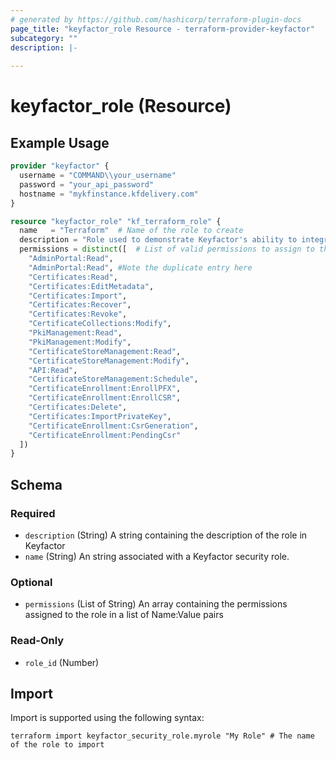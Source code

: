 ```yaml
---
# generated by https://github.com/hashicorp/terraform-plugin-docs
page_title: "keyfactor_role Resource - terraform-provider-keyfactor"
subcategory: ""
description: |-
  
---
```


# keyfactor_role (Resource)



## Example Usage

```terraform
provider "keyfactor" {
  username = "COMMAND\\your_username"
  password = "your_api_password"
  hostname = "mykfinstance.kfdelivery.com"
}

resource "keyfactor_role" "kf_terraform_role" {
  name   = "Terraform"  # Name of the role to create
  description = "Role used to demonstrate Keyfactor's ability to integrate with Terraform." # Description of the role to create
  permissions = distinct([  # List of valid permissions to assign to the role
    "AdminPortal:Read",
    "AdminPortal:Read", #Note the duplicate entry here
    "Certificates:Read",
    "Certificates:EditMetadata",
    "Certificates:Import",
    "Certificates:Recover",
    "Certificates:Revoke",
    "CertificateCollections:Modify",
    "PkiManagement:Read",
    "PkiManagement:Modify",
    "CertificateStoreManagement:Read",
    "CertificateStoreManagement:Modify",
    "API:Read",
    "CertificateStoreManagement:Schedule",
    "CertificateEnrollment:EnrollPFX",
    "CertificateEnrollment:EnrollCSR",
    "Certificates:Delete",
    "Certificates:ImportPrivateKey",
    "CertificateEnrollment:CsrGeneration",
    "CertificateEnrollment:PendingCsr"
  ])
}
```

<!-- schema generated by tfplugindocs -->
## Schema

### Required

- `description` (String) A string containing the description of the role in Keyfactor
- `name` (String) An string associated with a Keyfactor security role.

### Optional

- `permissions` (List of String) An array containing the permissions assigned to the role in a list of Name:Value pairs

### Read-Only

- `role_id` (Number)

## Import

Import is supported using the following syntax:

```shell
terraform import keyfactor_security_role.myrole "My Role" # The name of the role to import
```
